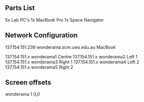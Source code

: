 ## Parts List ##

5x Lab PC's
1x MacBook Pro
1x Space Navigator

## Network Configuration ##

137.154.151.239 wonderama.scm.uws.edu.au MacBook

137.154.151.x wonderama1 Centre
137.154.151.x wonderama2 Left 1
137.154.151.x wonderama3 Right 1
137.154.151.x wonderama4 Left 2
137.154.151.x wonderama5 Right 2


## Screen offsets ##

wonderama 1 0,0